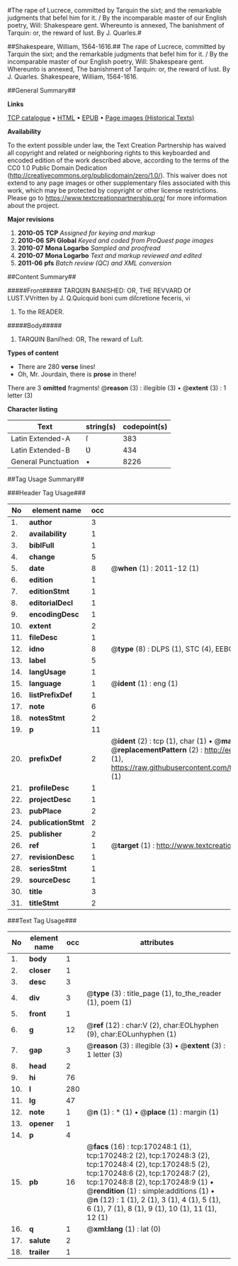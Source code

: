 #The rape of Lucrece, committed by Tarquin the sixt; and the remarkable judgments that befel him for it. / By the incomparable master of our English poetry, Will: Shakespeare gent. Whereunto is annexed, The banishment of Tarquin: or, the reward of lust. By J. Quarles.#

##Shakespeare, William, 1564-1616.##
The rape of Lucrece, committed by Tarquin the sixt; and the remarkable judgments that befel him for it. / By the incomparable master of our English poetry, Will: Shakespeare gent. Whereunto is annexed, The banishment of Tarquin: or, the reward of lust. By J. Quarles.
Shakespeare, William, 1564-1616.

##General Summary##

**Links**

[TCP catalogue](http://www.ota.ox.ac.uk/tcp/)  • 
[HTML](http://tei.it.ox.ac.uk/tcp/Texts-HTML/free/A93/A93033.html)  • 
[EPUB](http://tei.it.ox.ac.uk/tcp/Texts-EPUB/free/A93/A93033.epub) • 
[Page images (Historical Texts)](https://historicaltexts.jisc.ac.uk/eebo-99859408e)

**Availability**

To the extent possible under law, the Text Creation Partnership has waived all copyright and related or neighboring rights to this keyboarded and encoded edition of the work described above, according to the terms of the CC0 1.0 Public Domain Dedication (http://creativecommons.org/publicdomain/zero/1.0/). This waiver does not extend to any page images or other supplementary files associated with this work, which may be protected by copyright or other license restrictions. Please go to https://www.textcreationpartnership.org/ for more information about the project.

**Major revisions**

1. __2010-05__ __TCP__ *Assigned for keying and markup*
1. __2010-06__ __SPi Global__ *Keyed and coded from ProQuest page images*
1. __2010-07__ __Mona Logarbo__ *Sampled and proofread*
1. __2010-07__ __Mona Logarbo__ *Text and markup reviewed and edited*
1. __2011-06__ __pfs__ *Batch review (QC) and XML conversion*

##Content Summary##

#####Front#####
TARQƲIN BANISHED: OR, THE REVVARD Of LUST.VVritten by J. Q.Quicquid boni cum diſcretione feceris, vi
1. To the READER.

#####Body#####

1. TARQƲIN Baniſhed: OR, The reward of Luſt.

**Types of content**

  * There are 280 **verse** lines!
  * Oh, Mr. Jourdain, there is **prose** in there!

There are 3 **omitted** fragments! 
 @__reason__ (3) : illegible (3)  •  @__extent__ (3) : 1 letter (3)

**Character listing**


|Text|string(s)|codepoint(s)|
|---|---|---|
|Latin Extended-A|ſ|383|
|Latin Extended-B|Ʋ|434|
|General Punctuation|•|8226|

##Tag Usage Summary##

###Header Tag Usage###

|No|element name|occ|attributes|
|---|---|---|---|
|1.|__author__|3||
|2.|__availability__|1||
|3.|__biblFull__|1||
|4.|__change__|5||
|5.|__date__|8| @__when__ (1) : 2011-12 (1)|
|6.|__edition__|1||
|7.|__editionStmt__|1||
|8.|__editorialDecl__|1||
|9.|__encodingDesc__|1||
|10.|__extent__|2||
|11.|__fileDesc__|1||
|12.|__idno__|8| @__type__ (8) : DLPS (1), STC (4), EEBO-CITATION (1), PROQUEST (1), VID (1)|
|13.|__label__|5||
|14.|__langUsage__|1||
|15.|__language__|1| @__ident__ (1) : eng (1)|
|16.|__listPrefixDef__|1||
|17.|__note__|6||
|18.|__notesStmt__|2||
|19.|__p__|11||
|20.|__prefixDef__|2| @__ident__ (2) : tcp (1), char (1)  •  @__matchPattern__ (2) : ([0-9\-]+):([0-9IVX]+) (1), (.+) (1)  •  @__replacementPattern__ (2) : http://eebo.chadwyck.com/downloadtiff?vid=$1&page=$2 (1), https://raw.githubusercontent.com/textcreationpartnership/Texts/master/tcpchars.xml#$1 (1)|
|21.|__profileDesc__|1||
|22.|__projectDesc__|1||
|23.|__pubPlace__|2||
|24.|__publicationStmt__|2||
|25.|__publisher__|2||
|26.|__ref__|1| @__target__ (1) : http://www.textcreationpartnership.org/docs/. (1)|
|27.|__revisionDesc__|1||
|28.|__seriesStmt__|1||
|29.|__sourceDesc__|1||
|30.|__title__|3||
|31.|__titleStmt__|2||


###Text Tag Usage###

|No|element name|occ|attributes|
|---|---|---|---|
|1.|__body__|1||
|2.|__closer__|1||
|3.|__desc__|3||
|4.|__div__|3| @__type__ (3) : title_page (1), to_the_reader (1), poem (1)|
|5.|__front__|1||
|6.|__g__|12| @__ref__ (12) : char:V (2), char:EOLhyphen (9), char:EOLunhyphen (1)|
|7.|__gap__|3| @__reason__ (3) : illegible (3)  •  @__extent__ (3) : 1 letter (3)|
|8.|__head__|2||
|9.|__hi__|76||
|10.|__l__|280||
|11.|__lg__|47||
|12.|__note__|1| @__n__ (1) : * (1)  •  @__place__ (1) : margin (1)|
|13.|__opener__|1||
|14.|__p__|4||
|15.|__pb__|16| @__facs__ (16) : tcp:170248:1 (1), tcp:170248:2 (2), tcp:170248:3 (2), tcp:170248:4 (2), tcp:170248:5 (2), tcp:170248:6 (2), tcp:170248:7 (2), tcp:170248:8 (2), tcp:170248:9 (1)  •  @__rendition__ (1) : simple:additions (1)  •  @__n__ (12) : 1 (1), 2 (1), 3 (1), 4 (1), 5 (1), 6 (1), 7 (1), 8 (1), 9 (1), 10 (1), 11 (1), 12 (1)|
|16.|__q__|1| @__xml:lang__ (1) : lat (0)|
|17.|__salute__|2||
|18.|__trailer__|1||
